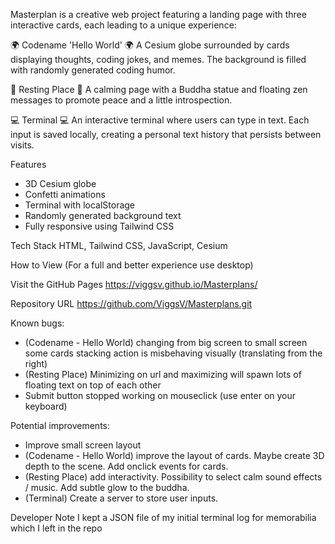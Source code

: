 Masterplan is a creative web project featuring a landing page with three interactive cards, each leading to a unique experience:

🌍 Codename 'Hello World' 🌍
A Cesium globe surrounded by cards displaying thoughts, coding jokes, and memes. The background is filled with randomly generated coding humor.

🧘 Resting Place 🧘
A calming page with a Buddha statue and floating zen messages to promote peace and a little introspection.

💻 Terminal 💻
An interactive terminal where users can type in text. Each input is saved locally, creating a personal text history that persists between visits.

Features
- 3D Cesium globe
- Confetti animations
- Terminal with localStorage
- Randomly generated background text
- Fully responsive using Tailwind CSS

Tech Stack
HTML, Tailwind CSS, JavaScript, Cesium

How to View (For a full and better experience use desktop)

Visit the GitHub Pages
https://viggsv.github.io/Masterplans/

Repository URL
https://github.com/ViggsV/Masterplans.git

Known bugs:
- (Codename - Hello World) changing from big screen to small screen some cards stacking action is misbehaving visually (translating from the right)
- (Resting Place) Minimizing on url and maximizing will spawn lots of floating text on top of each other
- Submit button stopped working on mouseclick (use enter on your keyboard)

Potential improvements:
- Improve small screen layout
- (Codename - Hello World) improve the layout of cards. Maybe create 3D depth to the scene. Add onclick events for cards.
- (Resting Place) add interactivity. Possibility to select calm sound effects / music. Add subtle glow to the buddha.
- (Terminal) Create a server to store user inputs.

Developer Note
I kept a JSON file of my initial terminal log for memorabilia which I left in the repo
